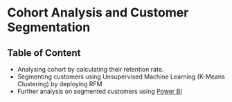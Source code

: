 <h1>Cohort Analysis and Customer Segmentation</h1>

<h2>Table of Content</h2>

- Analysing cohort by calculating their retention rate.
- Segmenting customers using Unsupervised Machine Learning (K-Means Clustering) by deploying RFM
- Further analysis on segmented customers using [Power BI](https://app.powerbi.com/view?r=eyJrIjoiODVlOTFmZjYtYzRiNi00MTk0LWFhMDktOGJiMWEzNWJkYzNhIiwidCI6ImRmODY3OWNkLWE4MGUtNDVkOC05OWFjLWM4M2VkN2ZmOTVhMCJ9)
